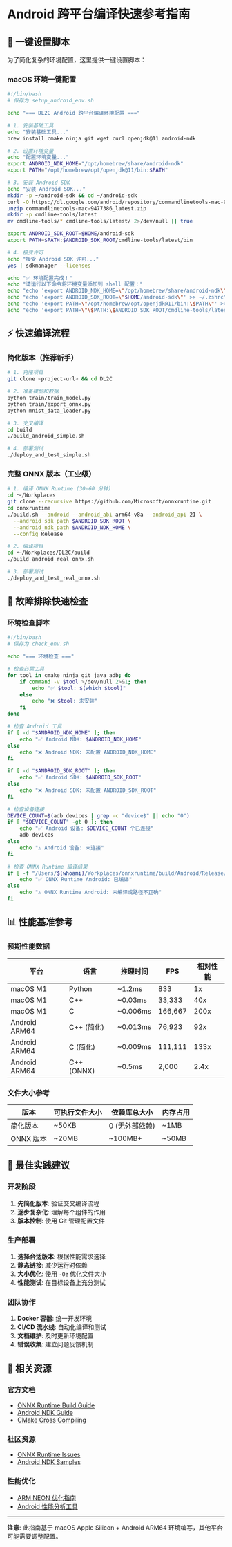 # Android 跨平台编译快速参考指南

## 🚀 一键设置脚本

为了简化复杂的环境配置，这里提供一键设置脚本：

### macOS 环境一键配置

```bash
#!/bin/bash
# 保存为 setup_android_env.sh

echo "=== DL2C Android 跨平台编译环境配置 ==="

# 1. 安装基础工具
echo "安装基础工具..."
brew install cmake ninja git wget curl openjdk@11 android-ndk

# 2. 设置环境变量
echo "配置环境变量..."
export ANDROID_NDK_HOME="/opt/homebrew/share/android-ndk"
export PATH="/opt/homebrew/opt/openjdk@11/bin:$PATH"

# 3. 安装 Android SDK
echo "安装 Android SDK..."
mkdir -p ~/android-sdk && cd ~/android-sdk
curl -O https://dl.google.com/android/repository/commandlinetools-mac-9477386_latest.zip
unzip commandlinetools-mac-9477386_latest.zip
mkdir -p cmdline-tools/latest
mv cmdline-tools/* cmdline-tools/latest/ 2>/dev/null || true

export ANDROID_SDK_ROOT=$HOME/android-sdk
export PATH=$PATH:$ANDROID_SDK_ROOT/cmdline-tools/latest/bin

# 4. 接受许可
echo "接受 Android SDK 许可..."
yes | sdkmanager --licenses

echo "✅ 环境配置完成！"
echo "请运行以下命令将环境变量添加到 shell 配置："
echo "echo 'export ANDROID_NDK_HOME=\"/opt/homebrew/share/android-ndk\"' >> ~/.zshrc"
echo "echo 'export ANDROID_SDK_ROOT=\"$HOME/android-sdk\"' >> ~/.zshrc"
echo "echo 'export PATH=\"/opt/homebrew/opt/openjdk@11/bin:\$PATH\"' >> ~/.zshrc"
echo "echo 'export PATH=\"\$PATH:\$ANDROID_SDK_ROOT/cmdline-tools/latest/bin\"' >> ~/.zshrc"
```

## ⚡ 快速编译流程

### 简化版本（推荐新手）

```bash
# 1. 克隆项目
git clone <project-url> && cd DL2C

# 2. 准备模型和数据
python train/train_model.py
python train/export_onnx.py
python mnist_data_loader.py

# 3. 交叉编译
cd build
./build_android_simple.sh

# 4. 部署测试
./deploy_and_test_simple.sh
```

### 完整 ONNX 版本（工业级）

```bash
# 1. 编译 ONNX Runtime (30-60 分钟)
cd ～/Workplaces
git clone --recursive https://github.com/Microsoft/onnxruntime.git
cd onnxruntime
./build.sh --android --android_abi arm64-v8a --android_api 21 \
  --android_sdk_path $ANDROID_SDK_ROOT \
  --android_ndk_path $ANDROID_NDK_HOME \
  --config Release

# 2. 编译项目
cd ～/Workplaces/DL2C/build
./build_android_real_onnx.sh

# 3. 部署测试
./deploy_and_test_real_onnx.sh
```

## 🔧 故障排除快速检查

### 环境检查脚本

```bash
#!/bin/bash
# 保存为 check_env.sh

echo "=== 环境检查 ==="

# 检查必需工具
for tool in cmake ninja git java adb; do
    if command -v $tool >/dev/null 2>&1; then
        echo "✅ $tool: $(which $tool)"
    else
        echo "❌ $tool: 未安装"
    fi
done

# 检查 Android 工具
if [ -d "$ANDROID_NDK_HOME" ]; then
    echo "✅ Android NDK: $ANDROID_NDK_HOME"
else
    echo "❌ Android NDK: 未配置 ANDROID_NDK_HOME"
fi

if [ -d "$ANDROID_SDK_ROOT" ]; then
    echo "✅ Android SDK: $ANDROID_SDK_ROOT"
else
    echo "❌ Android SDK: 未配置 ANDROID_SDK_ROOT"
fi

# 检查设备连接
DEVICE_COUNT=$(adb devices | grep -c "device$" || echo "0")
if [ "$DEVICE_COUNT" -gt 0 ]; then
    echo "✅ Android 设备: $DEVICE_COUNT 个已连接"
    adb devices
else
    echo "⚠️ Android 设备: 未连接"
fi

# 检查 ONNX Runtime 编译结果
if [ -f "/Users/$(whoami)/Workplaces/onnxruntime/build/Android/Release/libonnxruntime_session.a" ]; then
    echo "✅ ONNX Runtime Android: 已编译"
else
    echo "⚠️ ONNX Runtime Android: 未编译或路径不正确"
fi
```

## 📊 性能基准参考

### 预期性能数据

| 平台 | 语言 | 推理时间 | FPS | 相对性能 |
|------|------|----------|-----|----------|
| macOS M1 | Python | ~1.2ms | 833 | 1x |
| macOS M1 | C++ | ~0.03ms | 33,333 | 40x |
| macOS M1 | C | ~0.006ms | 166,667 | 200x |
| Android ARM64 | C++ (简化) | ~0.013ms | 76,923 | 92x |
| Android ARM64 | C (简化) | ~0.009ms | 111,111 | 133x |
| Android ARM64 | C++ (ONNX) | ~0.5ms | 2,000 | 2.4x |

### 文件大小参考

| 版本 | 可执行文件大小 | 依赖库总大小 | 内存占用 |
|------|----------------|--------------|----------|
| 简化版本 | ~50KB | 0 (无外部依赖) | ~1MB |
| ONNX 版本 | ~20MB | ~100MB+ | ~50MB |

## 🎯 最佳实践建议

### 开发阶段

1. **先简化版本**: 验证交叉编译流程
2. **逐步复杂化**: 理解每个组件的作用
3. **版本控制**: 使用 Git 管理配置文件

### 生产部署

1. **选择合适版本**: 根据性能需求选择
2. **静态链接**: 减少运行时依赖
3. **大小优化**: 使用 `-Oz` 优化文件大小
4. **性能测试**: 在目标设备上充分测试

### 团队协作

1. **Docker 容器**: 统一开发环境
2. **CI/CD 流水线**: 自动化编译和测试
3. **文档维护**: 及时更新环境配置
4. **错误收集**: 建立问题反馈机制

## 🔗 相关资源

### 官方文档
- [ONNX Runtime Build Guide](https://onnxruntime.ai/docs/build/android.html)
- [Android NDK Guide](https://developer.android.com/ndk/guides)
- [CMake Cross Compiling](https://cmake.org/cmake/help/latest/manual/cmake-toolchains.7.html)

### 社区资源
- [ONNX Runtime Issues](https://github.com/microsoft/onnxruntime/issues)
- [Android NDK Samples](https://github.com/android/ndk-samples)

### 性能优化
- [ARM NEON 优化指南](https://developer.arm.com/documentation/den0018/a)
- [Android 性能分析工具](https://developer.android.com/studio/profile)

---

**注意**: 此指南基于 macOS Apple Silicon + Android ARM64 环境编写，其他平台可能需要调整配置。 